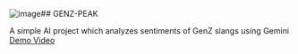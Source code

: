 ![image](https://github.com/user-attachments/assets/086cc8e2-127f-4acd-bc85-8459f64a5dd0)## GENZ-PEAK

A simple AI project which analyzes sentiments of GenZ slangs using Gemini
 
[Demo Video](https://youtu.be/-PjP19Hv-aA)
